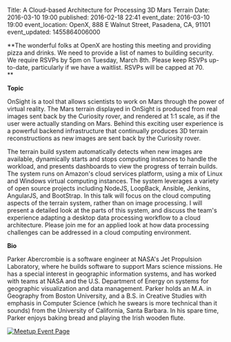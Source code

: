 Title: A Cloud-based Architecture for Processing 3D Mars Terrain
Date: 2016-03-10 19:00
published: 2016-02-18 22:41
event_date: 2016-03-10 19:00
event_location:  OpenX, 888 E Walnut Street, Pasadena, CA, 91101
event_updated: 1455864006000

**The wonderful folks at OpenX are hosting this meeting and providing pizza and
drinks. We need to provide a list of names to building security.  We
require RSVPs by 5pm on Tuesday, March 8th.  Please keep RSVPs up-to-date,
particularly if we have a waitlist.  RSVPs will be capped at 70.  
**

**Topic**

OnSight is a tool that allows scientists to work on Mars through the power of
virtual reality. The Mars terrain displayed in OnSight is produced from real
images sent back by the Curiosity rover, and rendered at 1:1 scale, as if the
user were actually standing on Mars. Behind this exciting user experience is a
powerful backend infrastructure that continually produces 3D terrain
reconstructions as new images are sent back by the Curiosity rover.

The terrain build system automatically detects when new images are available,
dynamically starts and stops computing instances to handle the workload, and
presents dashboards to view the progress of terrain builds. The system runs on
Amazon's cloud services platform, using a mix of Linux and Windows virtual
computing instances. The system leverages a variety of open source projects
including NodeJS, LoopBack, Ansible, Jenkins, AngularJS, and BootStrap. In
this talk will focus on the cloud computing aspects of the terrain system,
rather than on image processing. I will present a detailed look at the parts
of this system, and discuss the team's experience adapting a desktop data
processing workflow to a cloud architecture. Please join me for an applied
look at how data processing challenges can be addressed in a cloud computing
environment.

**Bio**

Parker Abercrombie is a software engineer at NASA's Jet Propulsion Laboratory,
where he builds software to support Mars science missions. He has a special
interest in geographic information systems, and has worked with teams at NASA
and the U.S. Department of Energy on systems for geographic visualization and
data management. Parker holds an M.A. in Geography from Boston University, and
a B.S. in Creative Studies with emphasis in Computer Science (which he swears
is more technical than it sounds) from the University of California, Santa
Barbara. In his spare time, Parker enjoys baking bread and playing the Irish
wooden flute.


[ ![Meetup Event Page]({filename}/images/meetup_logo_45.png) ](https://www.meetup.com/SGVTech/events/228444634/)
